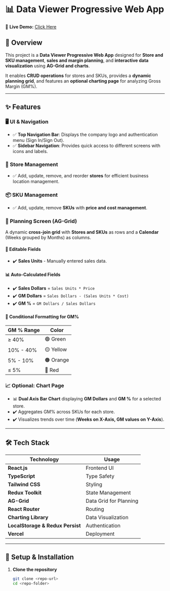 # 📊 Data Viewer Progressive Web App  

🚀 **Live Demo:** [Click Here](https://gs-030499-prathvi-tomar-git-main-prathvitomars-projects.vercel.app/login)  

## 📌 Overview  
This project is a **Data Viewer Progressive Web App** designed for **Store and SKU management**, **sales and margin planning**, and **interactive data visualization** using **AG-Grid and charts**.  

It enables **CRUD operations** for stores and SKUs, provides a **dynamic planning grid**, and features an **optional charting page** for analyzing Gross Margin (GM%).  

---

## ✨ Features  

### 🖥️ UI & Navigation  
- ✅ **Top Navigation Bar**: Displays the company logo and authentication menu (Sign In/Sign Out).  
- ✅ **Sidebar Navigation**: Provides quick access to different screens with icons and labels.  

### 🏪 Store Management  
- ✅ Add, update, remove, and reorder **stores** for efficient business location management.  

### 📦 SKU Management  
- ✅ Add, update, remove **SKUs** with **price and cost management**.  

### 📅 Planning Screen (AG-Grid)  
A dynamic **cross-join grid** with **Stores and SKUs** as rows and a **Calendar** (Weeks grouped by Months) as columns.  

#### 📝 **Editable Fields**  
- ✔️ **Sales Units** - Manually entered sales data.  

#### 📊 **Auto-Calculated Fields**  
- ✔️ **Sales Dollars** = `Sales Units * Price`  
- ✔️ **GM Dollars** = `Sales Dollars - (Sales Units * Cost)`  
- ✔️ **GM %** = `GM Dollars / Sales Dollars`  

#### 🎨 **Conditional Formatting for GM%**  
| GM % Range  | Color |
|-------------|-------|
| ≥ 40%       | 🟢 Green |
| 10% - 40%   | 🟡 Yellow |
| 5% - 10%    | 🟠 Orange |
| ≤ 5%        | 🔴 Red |

### 📈 Optional: Chart Page  
- 📊 **Dual Axis Bar Chart** displaying **GM Dollars** and **GM %** for a selected store.  
- ✔️ Aggregates GM% across SKUs for each store.  
- ✔️ Visualizes trends over time (**Weeks on X-Axis, GM values on Y-Axis**).  

---

## 🛠️ Tech Stack  

| **Technology**  | **Usage** |
|----------------|----------|
| **React.js** | Frontend UI |
| **TypeScript** | Type Safety |
| **Tailwind CSS** | Styling |
| **Redux Toolkit** | State Management |
| **AG-Grid** | Data Grid for Planning |
| **React Router** | Routing |
| **Charting Library** | Data Visualization |
| **LocalStorage & Redux Persist** | Authentication |
| **Vercel** | Deployment |

---

## 🔗 Setup & Installation  

1. **Clone the repository**  
   ```sh
   git clone <repo-url>
   cd <repo-folder>
